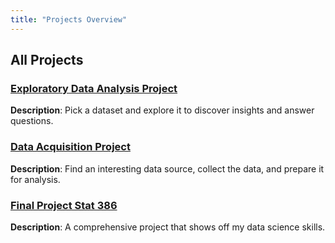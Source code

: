 ```yaml
---
title: "Projects Overview"
---
```


## All Projects

### [Exploratory Data Analysis Project](eda.md)
**Description**: Pick a dataset and explore it to discover insights and answer questions.

### [Data Acquisition Project](data-acquisition.md)
**Description**: Find an interesting data source, collect the data, and prepare it for analysis.

### [Final Project Stat 386](final-project.md)
**Description**: A comprehensive project that shows off my data science skills.
